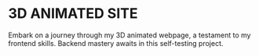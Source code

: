 # 3D ANIMATED SITE
 Embark on a journey through my 3D animated webpage, a testament to my frontend skills. Backend mastery awaits in this self-testing project.

